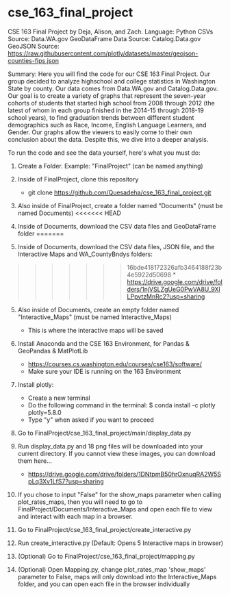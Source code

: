 # cse_163_final_project
CSE 163 Final Project by Deja, Alison, and Zach.
Language: Python
CSVs Source: Data.WA.gov
GeoDataFrame Data Source: Catalog.Data.gov
GeoJSON Source: https://raw.githubusercontent.com/plotly/datasets/master/geojson-counties-fips.json

Summary:
Here you will find the code for our CSE 163 Final Project. Our group
decided to analyze highschool and college statistics in Washington State
by county. Our data comes from Data.WA.gov and Catalog.Data.gov. Our goal
is to create a variety of graphs that represent the seven-year cohorts of
students that started high school from 2008 through 2012 (the latest of whom
in each group finished in the 2014-15 through 2018-19 school years), to find
graduation trends between different student demographics such as Race, Income,
English Language Learners, and Gender. Our graphs allow the viewers to easily
come to their own conclusion about the data. Despite this, we dive into a deeper analysis. 

To run the code and see the data yourself, here's what you must do:
1. Create a Folder. Example: "FinalProject" (can be named anything)

2. Inside of FinalProject, clone this repository
    * git clone https://github.com/Quesadeha/cse_163_final_project.git

3. Also inside of FinalProject, create a folder named "Documents" (must be named Documents)
<<<<<<< HEAD

4. Inside of Documents, download the CSV data files and GeoDataFrame folder
=======
4. Inside of Documents, download the CSV data files, JSON file, and the Interactive Maps and 
    WA_CountyBndys folders:
>>>>>>> 16bde418172326afb3464188f23b4e5922d50698
    * https://drive.google.com/drive/folders/1njVSLZgUeG0PwVA8U_9XlLPpvtzMnRc2?usp=sharing

5. Also inside of Documents, create an empty folder named "Interactive_Maps" (must be named Interactive_Maps)
    * This is where the interactive maps will be saved

6. Install Anaconda and the CSE 163 Environment, for Pandas & GeoPandas & MatPlotLib
    * https://courses.cs.washington.edu/courses/cse163/software/ 
    * Make sure your IDE is running on the 163 Environment

7. Install plotly:
    * Create a new terminal
    * Do the following command in the terminal: $ conda install -c plotly plotly=5.8.0
    * Type "y" when asked if you want to proceed

8. Go to FinalProject/cse_163_final_project/main/display_data.py

9. Run display_data.py and 18 png files will be downloaded into your current directory.
    If you cannot view these images, you can download them here...
    * https://drive.google.com/drive/folders/1DNtpmB50hrOxnuqRA2W5SpLq3Xv1LfS7?usp=sharing
8. If you chose to input "False" for the show_maps parameter when calling plot_rates_maps,
    then you will need to go to FinalProject/Documents/Interactive_Maps and open each file
    to view and interact with each map in a browser.

10. Go to FinalProject/cse_163_final_project/create_interactive.py

12. Run create_interactive.py (Default: Opens 5 Interactive maps in browser)

13. (Optional) Go to FinalProject/cse_163_final_project/mapping.py

13. (Optional) Open Mapping.py, change plot_rates_map 'show_maps' parameter to False, 
    maps will only download into the Interactive_Maps folder, and you can open each file
    in the browser individually
